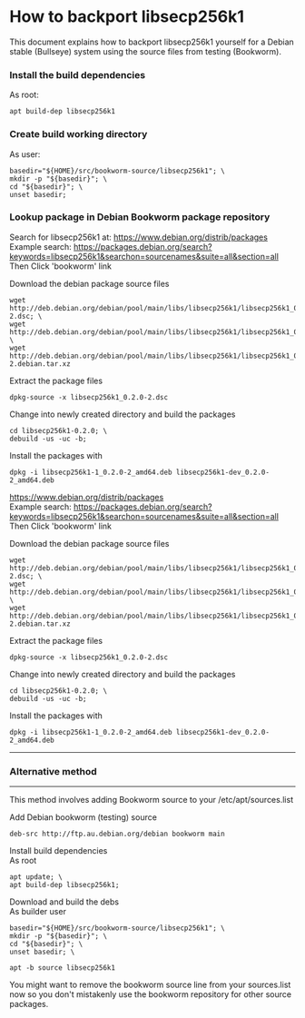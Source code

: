 # How to backport libsecp256k1
This document explains how to backport libsecp256k1 yourself for a Debian
stable (Bullseye) system using the source files from testing (Bookworm).

### Install the build dependencies
As root:  
```
apt build-dep libsecp256k1
```

### Create build working directory
As user:  
```
basedir="${HOME}/src/bookworm-source/libsecp256k1"; \
mkdir -p "${basedir}"; \
cd "${basedir}"; \
unset basedir;
```

### Lookup package in Debian Bookworm package repository
Search for libsecp256k1 at: https://www.debian.org/distrib/packages  
Example search: https://packages.debian.org/search?keywords=libsecp256k1&searchon=sourcenames&suite=all&section=all  
Then Click 'bookworm' link  

Download the debian package source files  
```
wget http://deb.debian.org/debian/pool/main/libs/libsecp256k1/libsecp256k1_0.2.0-2.dsc; \
wget http://deb.debian.org/debian/pool/main/libs/libsecp256k1/libsecp256k1_0.2.0.orig.tar.xz; \
wget http://deb.debian.org/debian/pool/main/libs/libsecp256k1/libsecp256k1_0.2.0-2.debian.tar.xz
```

Extract the package files  
```
dpkg-source -x libsecp256k1_0.2.0-2.dsc
```

Change into newly created directory and build the packages  
```
cd libsecp256k1-0.2.0; \
debuild -us -uc -b;
```

Install the packages with  
```
dpkg -i libsecp256k1-1_0.2.0-2_amd64.deb libsecp256k1-dev_0.2.0-2_amd64.deb
```


https://www.debian.org/distrib/packages  
Example search: https://packages.debian.org/search?keywords=libsecp256k1&searchon=sourcenames&suite=all&section=all  
Then Click 'bookworm' link  

Download the debian package source files  
```
wget http://deb.debian.org/debian/pool/main/libs/libsecp256k1/libsecp256k1_0.2.0-2.dsc; \
wget http://deb.debian.org/debian/pool/main/libs/libsecp256k1/libsecp256k1_0.2.0.orig.tar.xz; \
wget http://deb.debian.org/debian/pool/main/libs/libsecp256k1/libsecp256k1_0.2.0-2.debian.tar.xz
```

Extract the package files  
```
dpkg-source -x libsecp256k1_0.2.0-2.dsc
```

Change into newly created directory and build the packages  
```
cd libsecp256k1-0.2.0; \
debuild -us -uc -b;
```

Install the packages with  
```
dpkg -i libsecp256k1-1_0.2.0-2_amd64.deb libsecp256k1-dev_0.2.0-2_amd64.deb
```




****
### Alternative method
****
This method involves adding Bookworm source to your /etc/apt/sources.list  

Add Debian bookworm (testing) source  
```
deb-src http://ftp.au.debian.org/debian bookworm main
```

Install build dependencies  
As root  
```
apt update; \
apt build-dep libsecp256k1;
```

Download and build the debs  
As builder user  
```
basedir="${HOME}/src/bookworm-source/libsecp256k1"; \
mkdir -p "${basedir}"; \
cd "${basedir}"; \
unset basedir; \

apt -b source libsecp256k1
```

You might want to remove the bookworm source line from your sources.list now so you don't mistakenly use the bookworm repository for other source packages.
